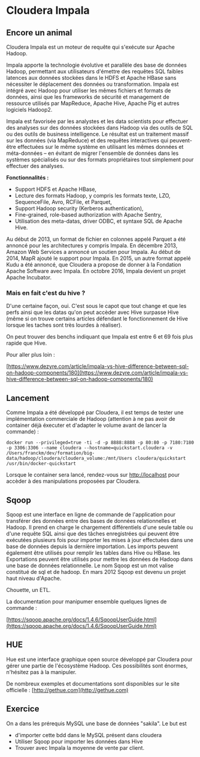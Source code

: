 # Cloudera Impala

## Encore un animal

Cloudera Impala est un moteur de requête qui s'exécute sur Apache Hadoop.

Impala apporte la technologie évolutive et parallèle des base de données Hadoop, permettant aux utilisateurs d'émettre des requêtes SQL faibles latences aux données stockées dans le HDFS et Apache HBase sans nécessiter le déplacement des données ou transformation. Impala est intégré avec Hadoop pour utiliser les mêmes fichiers et formats de données, ainsi que les frameworks de sécurité et management de ressource utilisés par MapReduce, Apache Hive, Apache Pig et autres logiciels Hadoop2.

Impala est favorisée par les analystes et les data scientists pour effectuer des analyses sur des données stockées dans Hadoop via des outils de SQL ou des outils de business intelligence. Le résultat est un traitement massif sur les données (via MapReduce) et des requêtes interactives qui peuvent-être effectuées sur le même système en utilisant les mêmes données et méta-données  – en évitant de migrer l'ensemble de données dans les systèmes spécialisés ou sur des formats propriétaires tout simplement pour effectuer des analyses.

**Fonctionnalités :**

* Support HDFS et Apache HBase,
* Lecture des formats Hadoop, y compris les formats texte, LZO, SequenceFile, Avro, RCFile, et Parquet,
* Support Hadoop security (Kerberos authentication),
* Fine-grained, role-based authorization with Apache Sentry,
* Utilisation des meta-datas, driver ODBC, et syntaxe SQL de Apache Hive.

Au début de 2013, un format de fichier en colonnes appelé Parquet a été annoncé pour les architectures y compris Impala. En décembre 2013, Amazon Web Services a annoncé un soutien pour Impala. Au début de 2014, MapR ajouté le support pour Impala. En 2015, un autre format appelé Kudu a été annoncé, que Cloudera a propose de donner à la Fondation Apache Software avec Impala. En octobre 2016, Impala devient un projet Apache Incubator.

### Mais en fait c'est du hive ?

D'une certaine façon, oui. C'est sous le capot que tout change et que les perfs ainsi que les datas qu'on peut accèder avec Hive surpasse Hive (même si on trouve certains articles défendant le fonctionnement de Hive lorsque les taches sont très lourdes à réaliser).

On peut trouver des benchs indiquant que Impala est entre 6 et 69 fois plus rapide que Hive.

Pour aller plus loin :

[https://www.dezyre.com/article/impala-vs-hive-difference-between-sql-on-hadoop-components/180](https://www.dezyre.com/article/impala-vs-hive-difference-between-sql-on-hadoop-components/180)

## Lancement

Comme Impala a été développé par Cloudera, il est temps de tester une implémentation commerciale de Hadoop (attention à ne pas avoir de container déjà éxecuter et d'adapter le volume avant de lancer la commande) :

	docker run --privileged=true -ti -d -p 8888:8888 -p 80:80 -p 7180:7180 -p 3306:3306 --name cloudera --hostname=quickstart.cloudera -v /Users/franckm/dev/formation/big-data/hadoop/cloudera/cloudera_volume:/mnt/Users cloudera/quickstart /usr/bin/docker-quickstart
	
Lorsque le container sera lancé, rendez-vous sur [http://localhost](http://localhost) pour accèder à des manipulations proposées par Cloudera.

## Sqoop

Sqoop est une interface en ligne de commande de l'application pour transférer des données entre des bases de données relationnelles et Hadoop. Il prend en charge le chargement différentiels d'une seule table ou d'une requête SQL ainsi que des tâches enregistrées qui peuvent être exécutées plusieurs fois pour importer les mises à jour effectuées dans une base de données depuis la dernière importation. Les imports peuvent également être utilisés pour remplir les tables dans Hive ou HBase. les Exportations peuvent être utilisés pour mettre les données de Hadoop dans une base de données relationnelle. Le nom Sqoop est un mot valise constitué de sql et de hadoop. En mars 2012 Sqoop est devenu un projet haut niveau d'Apache.

Chouette, un ETL.

La documentation pour manipumer ensemble quelques lignes de commande :

[https://sqoop.apache.org/docs/1.4.6/SqoopUserGuide.html](https://sqoop.apache.org/docs/1.4.6/SqoopUserGuide.html)

## HUE

Hue est une interface graphique open source développé par Cloudera pour gérer une partie de l'écosystème Hadoop. Ces possibilités sont énormes, n'hésitez pas à la manipuler.

De nombreux exemples et documentations sont disponibles sur le site officielle : [http://gethue.com](http://gethue.com)

## Exercice

On a dans les prérequis MySQL une base de données "sakila". Le but est 

* d'importer cette bdd dans le MySQL présent dans cloudera
* Utiliser Sqoop pour importer les données dans Hive
* Trouver avec Impala la moyenne de vente par client.
